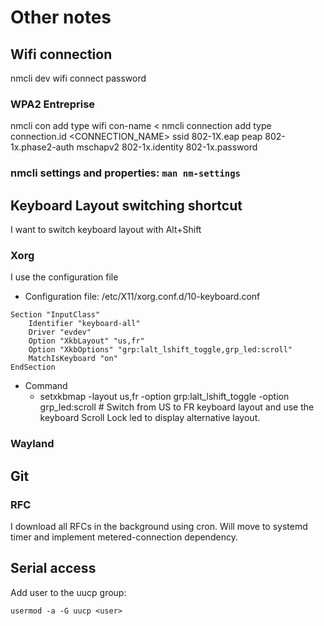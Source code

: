 # Other notes

## Wifi connection
nmcli dev wifi connect <ssid> password <password>

### WPA2 Entreprise
nmcli con add type wifi con-name <
nmcli connection add type <TYPE> connection.id <CONNECTION_NAME> ssid <SSID> 802-1X.eap peap  802-1x.phase2-auth mschapv2 802-1x.identity <IDENTITY> 802-1x.password <password>
### nmcli settings and properties: ```man nm-settings```
  
## Keyboard Layout switching shortcut
I want to switch keyboard layout with Alt+Shift

### Xorg
I use the configuration file

- Configuration file: /etc/X11/xorg.conf.d/10-keyboard.conf
```
Section "InputClass"
    Identifier "keyboard-all"
    Driver "evdev"
    Option "XkbLayout" "us,fr"
    Option "XkbOptions" "grp:lalt_lshift_toggle,grp_led:scroll"
    MatchIsKeyboard "on"
EndSection
```
- Command
  - setxkbmap -layout us,fr -option grp:lalt_lshift_toggle -option grp_led:scroll # Switch from US to FR keyboard layout and use the keyboard Scroll Lock led to display alternative layout.

### Wayland

## Git 

### RFC

I download all RFCs in the background using cron. Will move to systemd timer and implement metered-connection dependency.

## Serial access

Add user to the uucp group:
```
usermod -a -G uucp <user>
```

